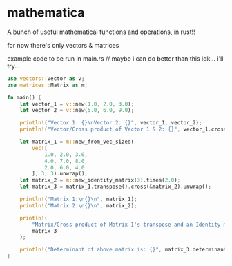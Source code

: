# mathematica

A bunch of useful mathematical functions and operations, in rust!!

for now there's only vectors & matrices

example code to be run in main.rs // maybe i can do better than this idk... i'll try...

```rust
use vectors::Vector as v;
use matrices::Matrix as m;

fn main() {
    let vector_1 = v::new(1.0, 2.0, 3.0);
    let vector_2 = v::new(5.0, 6.0, 9.0);

    println!("Vector 1: {}\nVector 2: {}", vector_1, vector_2);
    println!("Vector/Cross product of Vector 1 & 2: {}", vector_1.cross(&vector_2));

    let matrix_1 = m::new_from_vec_sized(
        vec![
            1.0, 2.0, 3.0,
            4.0, 7.0, 8.0,
            2.0, 6.0, 4.0
        ], 3, 3).unwrap();
    let matrix_2 = m::new_identity_matrix(3).times(2.0);
    let matrix_3 = matrix_1.transpose().cross(&matrix_2).unwrap();

    println!("Matrix 1:\n{}\n", matrix_1);
    println!("Matrix 2:\n{}\n", matrix_2);

    println!(
        "Matrix/Cross product of Matrix 1's transpose and an Identity matrix of same size times 2:\n{}\n",
        matrix_3
    );

    println!("Determinant of above matrix is: {}", matrix_3.determinant());
}
```
